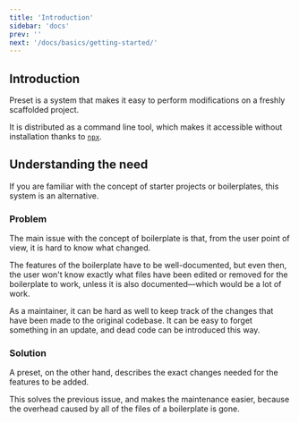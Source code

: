 ```yaml
---
title: 'Introduction'
sidebar: 'docs'
prev: ''
next: '/docs/basics/getting-started/'
---
```


## Introduction

Preset is a system that makes it easy to perform modifications on a freshly scaffolded project.

It is distributed as a command line tool, which makes it accessible without installation thanks to [`npx`](https://www.npmjs.com/package/npx).

## Understanding the need

If you are familiar with the concept of starter projects or boilerplates, this system is an alternative.

### Problem

The main issue with the concept of boilerplate is that, from the user point of view, it is hard to know what changed.

The features of the boilerplate have to be well-documented, but even then, the user won't know exactly what files have been edited or removed for the boilerplate to work, unless it is also documented—which would be a lot of work.

As a maintainer, it can be hard as well to keep track of the changes that have been made to the original codebase. It can be easy to forget something in an update, and dead code can be introduced this way.

### Solution

A preset, on the other hand, describes the exact changes needed for the features to be added.

This solves the previous issue, and makes the maintenance easier, because the overhead caused by all of the files of a boilerplate is gone.
